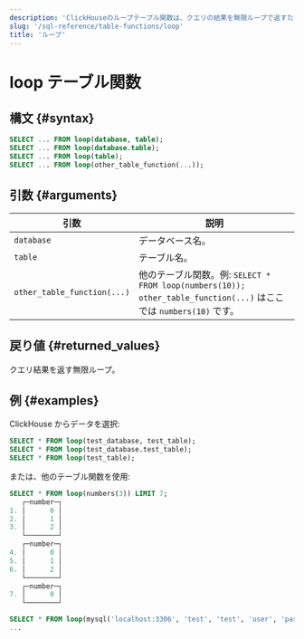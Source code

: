 ```yaml
---
description: 'ClickHouseのループテーブル関数は、クエリの結果を無限ループで返すために使用されます。'
slug: '/sql-reference/table-functions/loop'
title: 'ループ'
---
```





# loop テーブル関数

## 構文 {#syntax}

```sql
SELECT ... FROM loop(database, table);
SELECT ... FROM loop(database.table);
SELECT ... FROM loop(table);
SELECT ... FROM loop(other_table_function(...));
```

## 引数 {#arguments}

| 引数                        | 説明                                                                                                              |
|-----------------------------|------------------------------------------------------------------------------------------------------------------|
| `database`                  | データベース名。                                                                                                   |
| `table`                     | テーブル名。                                                                                                      |
| `other_table_function(...)` | 他のテーブル関数。例: `SELECT * FROM loop(numbers(10));` `other_table_function(...)` はここでは `numbers(10)` です。 |

## 戻り値 {#returned_values}

クエリ結果を返す無限ループ。

## 例 {#examples}

ClickHouse からデータを選択:

```sql
SELECT * FROM loop(test_database, test_table);
SELECT * FROM loop(test_database.test_table);
SELECT * FROM loop(test_table);
```

または、他のテーブル関数を使用:

```sql
SELECT * FROM loop(numbers(3)) LIMIT 7;
   ┌─number─┐
1. │      0 │
2. │      1 │
3. │      2 │
   └────────┘
   ┌─number─┐
4. │      0 │
5. │      1 │
6. │      2 │
   └────────┘
   ┌─number─┐
7. │      0 │
   └────────┘
``` 
```sql
SELECT * FROM loop(mysql('localhost:3306', 'test', 'test', 'user', 'password'));
...

